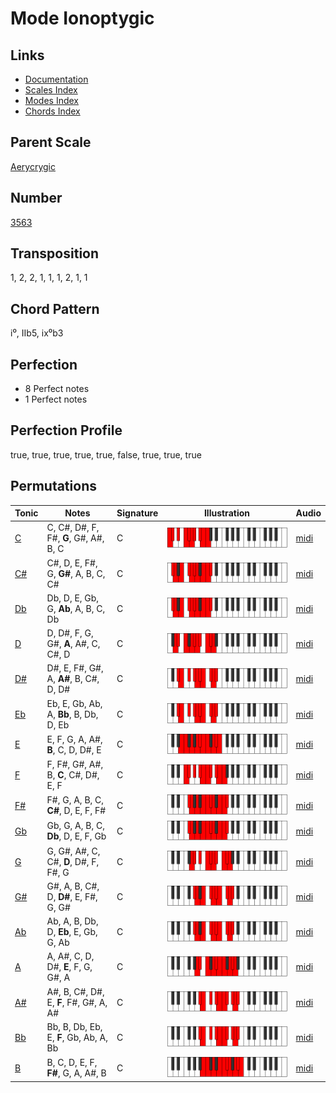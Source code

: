 # Mode Ionoptygic

## Links

- [Documentation](README.md)
- [Scales Index](Scales.md)
- [Modes Index](Modes.md)
- [Chords Index](Chords.md)

## Parent Scale

[Aerycrygic](ScaleAerycrygic.md)

## Number

[3563](https://ianring.com/musictheory/scales/3563)

## Transposition

1, 2, 2, 1, 1, 1, 2, 1, 1

## Chord Pattern

i⁰, IIb5, ix⁰b3

## Perfection

- 8 Perfect notes
- 1 Perfect notes

## Perfection Profile

true, true, true, true, true, false, true, true, true

## Permutations

| Tonic | Notes | Signature | Illustration | Audio |
|-------|-------|-----------|--------------|-------|
| [C](ModeCNaturalIonoptygic.md) | C, C#, D#, F, F#, **G**, G#, A#, B, C | C | ![CNaturalIonoptygic](ModeCNaturalIonoptygic.png) | [midi](https://github.com/edipermadi/music/blob/main/docs/ModeCNaturalIonoptygic.mid?raw=true) |
| [C#](ModeCSharpIonoptygic.md) | C#, D, E, F#, G, **G#**, A, B, C, C# | C | ![CSharpIonoptygic](ModeCSharpIonoptygic.png) | [midi](https://github.com/edipermadi/music/blob/main/docs/ModeCSharpIonoptygic.mid?raw=true) |
| [Db](ModeDFlatIonoptygic.md) | Db, D, E, Gb, G, **Ab**, A, B, C, Db | C | ![DFlatIonoptygic](ModeDFlatIonoptygic.png) | [midi](https://github.com/edipermadi/music/blob/main/docs/ModeDFlatIonoptygic.mid?raw=true) |
| [D](ModeDNaturalIonoptygic.md) | D, D#, F, G, G#, **A**, A#, C, C#, D | C | ![DNaturalIonoptygic](ModeDNaturalIonoptygic.png) | [midi](https://github.com/edipermadi/music/blob/main/docs/ModeDNaturalIonoptygic.mid?raw=true) |
| [D#](ModeDSharpIonoptygic.md) | D#, E, F#, G#, A, **A#**, B, C#, D, D# | C | ![DSharpIonoptygic](ModeDSharpIonoptygic.png) | [midi](https://github.com/edipermadi/music/blob/main/docs/ModeDSharpIonoptygic.mid?raw=true) |
| [Eb](ModeEFlatIonoptygic.md) | Eb, E, Gb, Ab, A, **Bb**, B, Db, D, Eb | C | ![EFlatIonoptygic](ModeEFlatIonoptygic.png) | [midi](https://github.com/edipermadi/music/blob/main/docs/ModeEFlatIonoptygic.mid?raw=true) |
| [E](ModeENaturalIonoptygic.md) | E, F, G, A, A#, **B**, C, D, D#, E | C | ![ENaturalIonoptygic](ModeENaturalIonoptygic.png) | [midi](https://github.com/edipermadi/music/blob/main/docs/ModeENaturalIonoptygic.mid?raw=true) |
| [F](ModeFNaturalIonoptygic.md) | F, F#, G#, A#, B, **C**, C#, D#, E, F | C | ![FNaturalIonoptygic](ModeFNaturalIonoptygic.png) | [midi](https://github.com/edipermadi/music/blob/main/docs/ModeFNaturalIonoptygic.mid?raw=true) |
| [F#](ModeFSharpIonoptygic.md) | F#, G, A, B, C, **C#**, D, E, F, F# | C | ![FSharpIonoptygic](ModeFSharpIonoptygic.png) | [midi](https://github.com/edipermadi/music/blob/main/docs/ModeFSharpIonoptygic.mid?raw=true) |
| [Gb](ModeGFlatIonoptygic.md) | Gb, G, A, B, C, **Db**, D, E, F, Gb | C | ![GFlatIonoptygic](ModeGFlatIonoptygic.png) | [midi](https://github.com/edipermadi/music/blob/main/docs/ModeGFlatIonoptygic.mid?raw=true) |
| [G](ModeGNaturalIonoptygic.md) | G, G#, A#, C, C#, **D**, D#, F, F#, G | C | ![GNaturalIonoptygic](ModeGNaturalIonoptygic.png) | [midi](https://github.com/edipermadi/music/blob/main/docs/ModeGNaturalIonoptygic.mid?raw=true) |
| [G#](ModeGSharpIonoptygic.md) | G#, A, B, C#, D, **D#**, E, F#, G, G# | C | ![GSharpIonoptygic](ModeGSharpIonoptygic.png) | [midi](https://github.com/edipermadi/music/blob/main/docs/ModeGSharpIonoptygic.mid?raw=true) |
| [Ab](ModeAFlatIonoptygic.md) | Ab, A, B, Db, D, **Eb**, E, Gb, G, Ab | C | ![AFlatIonoptygic](ModeAFlatIonoptygic.png) | [midi](https://github.com/edipermadi/music/blob/main/docs/ModeAFlatIonoptygic.mid?raw=true) |
| [A](ModeANaturalIonoptygic.md) | A, A#, C, D, D#, **E**, F, G, G#, A | C | ![ANaturalIonoptygic](ModeANaturalIonoptygic.png) | [midi](https://github.com/edipermadi/music/blob/main/docs/ModeANaturalIonoptygic.mid?raw=true) |
| [A#](ModeASharpIonoptygic.md) | A#, B, C#, D#, E, **F**, F#, G#, A, A# | C | ![ASharpIonoptygic](ModeASharpIonoptygic.png) | [midi](https://github.com/edipermadi/music/blob/main/docs/ModeASharpIonoptygic.mid?raw=true) |
| [Bb](ModeBFlatIonoptygic.md) | Bb, B, Db, Eb, E, **F**, Gb, Ab, A, Bb | C | ![BFlatIonoptygic](ModeBFlatIonoptygic.png) | [midi](https://github.com/edipermadi/music/blob/main/docs/ModeBFlatIonoptygic.mid?raw=true) |
| [B](ModeBNaturalIonoptygic.md) | B, C, D, E, F, **F#**, G, A, A#, B | C | ![BNaturalIonoptygic](ModeBNaturalIonoptygic.png) | [midi](https://github.com/edipermadi/music/blob/main/docs/ModeBNaturalIonoptygic.mid?raw=true) |
